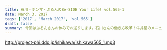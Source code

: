 ```yaml
---
title: 石川・ホンマ・ぶるんのBe-SIDE Your Life! vol.565-1
date: March 3, 2017
tags: ['2017', 'March 2017', 'vol.565']
draft: false
summary: 今回はぶるんさんお休みでお送りします。石川さんの働き方改革！牛丼屋のメニューの頼み方って意外と難しい。SAITO
---
```


http://project-phi.ddo.jp/ishikawa/ishikawa565_1.mp3